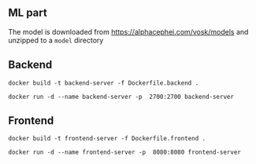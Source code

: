 ## ML part

The model is downloaded from https://alphacephei.com/vosk/models and unzipped to a `model` directory

## Backend

`docker build -t backend-server -f Dockerfile.backend .`

`docker run -d --name backend-server -p  2700:2700 backend-server`

## Frontend

`docker build -t frontend-server -f Dockerfile.frontend .`

`docker run -d --name frontend-server -p  8080:8080 frontend-server`